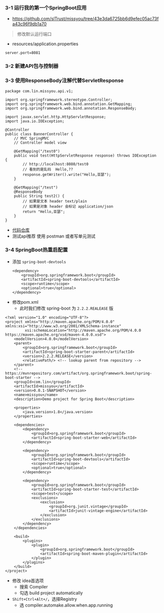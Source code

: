 ### 3-1 运行我的第一个SpringBoot应用

- https://github.com/slTrust/missyou/tree/43e3da6725bb6d9efec05ac73fa43c96f9db1a70

> 修改默认运行端口

- resources/application.properties

```
server.port=8081
```

### 3-2 新建API包与控制器

### 3-3 使用ResponseBody注解代替ServletResponse

```
package com.lin.missyou.api.v1;

import org.springframework.stereotype.Controller;
import org.springframework.web.bind.annotation.GetMapping;
import org.springframework.web.bind.annotation.ResponseBody;

import javax.servlet.http.HttpServletResponse;
import java.io.IOException;

@Controller
public class BannerController {
    // MVC SpringMVC
    // Controller model view

    @GetMapping("/test0")
    public void test(HttpServletResponse response) throws IOException {
        // http://localhost:8080/test0
        // 看到的是乱码  Hello,??
        response.getWriter().write("Hello,亚瑟");
    }

    @GetMapping("/test")
    @ResponseBody
    public String test2() {
        // 如果是文本 header text/plain
        // 如果是对象 header 会标记 application/json
        return "Hello,亚瑟";
    }
}
```

- [代码仓库](https://github.com/slTrust/missyou/tree/8f04bac7500e90a0fc19fb796816aa1697070608)
- 测试api推荐 使用 postman 或者写单元测试

### 3-4 SpringBoot热重启配置

- 添加 `spring-boot-devtools`
    ```
    <dependency>
        <groupId>org.springframework.boot</groupId>
        <artifactId>spring-boot-devtools</artifactId>
        <scope>runtime</scope>
        <optional>true</optional>
    </dependency>
    ```
- 修改pom.xml 
  - 此时我们修改 spring-boot 为 `2.2.2.REALEASE` 版


```
<?xml version="1.0" encoding="UTF-8"?>
<project xmlns="http://maven.apache.org/POM/4.0.0" xmlns:xsi="http://www.w3.org/2001/XMLSchema-instance"
         xsi:schemaLocation="http://maven.apache.org/POM/4.0.0 https://maven.apache.org/xsd/maven-4.0.0.xsd">
    <modelVersion>4.0.0</modelVersion>
    <parent>
        <groupId>org.springframework.boot</groupId>
        <artifactId>spring-boot-starter-parent</artifactId>
        <version>2.2.2.RELEASE</version>
        <relativePath/> <!-- lookup parent from repository -->
    </parent>
    <!-- https://mvnrepository.com/artifact/org.springframework.boot/spring-boot-starter -->
    <groupId>com.lin</groupId>
    <artifactId>missyou</artifactId>
    <version>0.0.1-SNAPSHOT</version>
    <name>missyou</name>
    <description>Demo project for Spring Boot</description>

    <properties>
        <java.version>1.8</java.version>
    </properties>

    <dependencies>
        <dependency>
            <groupId>org.springframework.boot</groupId>
            <artifactId>spring-boot-starter-web</artifactId>
        </dependency>

        <dependency>
            <groupId>org.springframework.boot</groupId>
            <artifactId>spring-boot-devtools</artifactId>
            <scope>runtime</scope>
            <optional>true</optional>
        </dependency>

        <dependency>
            <groupId>org.springframework.boot</groupId>
            <artifactId>spring-boot-starter-test</artifactId>
            <scope>test</scope>
            <exclusions>
                <exclusion>
                    <groupId>org.junit.vintage</groupId>
                    <artifactId>junit-vintage-engine</artifactId>
                </exclusion>
            </exclusions>
        </dependency>
    </dependencies>

    <build>
        <plugins>
            <plugin>
                <groupId>org.springframework.boot</groupId>
                <artifactId>spring-boot-maven-plugin</artifactId>
            </plugin>
        </plugins>
    </build>
</project>
```

- 修改 idea首选项
  - 搜索 Compiler
  - 勾选 build project automatically
- `Shift+Ctrl+Alt+/`，选择Registry
    - 选 compiler.automake.allow.when.app.running